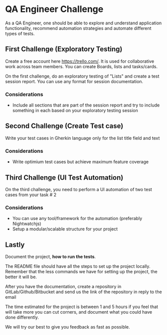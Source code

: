 # QA Engineer Challenge

As a QA Engineer, one should be able to explore and understand application functionality, recommend automation strategies and automate different types of tests.

## First Challenge (Exploratory Testing)

Create a free account here https://trello.com/. It is used for collaborative work across team members. You can create Boards, lists and tasks/cards.

On the first challenge, do an exploratory testing of "Lists" and create a test session report. You can use any format for session documentation.

### Considerations
- Include all sections that are part of the session report and try to include something in each based on your exploratory testing session

## Second Challenge (Create Test case)

Write your test cases in Gherkin language only for the list title field and text

### Considerations
- Write optimium test cases but achieve maximum feature coverage

## Third Challenge (UI Test Automation)

On the third challenge, you need to perform a UI automation of two test cases from your task # 2

### Considerations
- You can use any tool/framework for the automation (preferably Nightwatchjs)
- Setup a modular/scalable structure for your project

## Lastly

Document the project, **how to run the tests**.

The README file should have all the steps to set up the project locally. Remember that the less commands we have for setting up the project, the better it will be.

After you have the documentation, create a repository in GitLab/Github/Bitbucket and send us the link of the repository in reply to the email

The time estimated for the project is between 1 and 5 hours if you feel that will take more you can cut corners, and document what you could have done differently. 

We will try our best to give you feedback as fast as possible.

